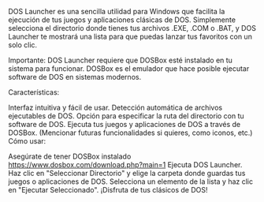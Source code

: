 DOS Launcher es una sencilla utilidad para Windows que facilita la ejecución de tus juegos y aplicaciones clásicas de DOS. Simplemente selecciona el directorio donde tienes tus archivos .EXE, .COM o .BAT, y DOS Launcher te mostrará una lista para que puedas lanzar tus favoritos con un solo clic.

Importante: DOS Launcher requiere que DOSBox esté instalado en tu sistema para funcionar. DOSBox es el emulador que hace posible ejecutar software de DOS en sistemas modernos.

Características:

Interfaz intuitiva y fácil de usar.
Detección automática de archivos ejecutables de DOS.
Opción para especificar la ruta del directorio con tu software de DOS.
Ejecuta tus juegos y aplicaciones de DOS a través de DOSBox.
(Mencionar futuras funcionalidades si quieres, como iconos, etc.)
Cómo usar:

Asegúrate de tener DOSBox instalado https://www.dosbox.com/download.php?main=1
Ejecuta DOS Launcher.
Haz clic en "Seleccionar Directorio" y elige la carpeta donde guardas tus juegos o aplicaciones de DOS.
Selecciona un elemento de la lista y haz clic en "Ejecutar Seleccionado".
¡Disfruta de tus clásicos de DOS!
